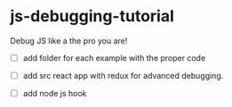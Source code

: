 # js-debugging-tutorial
Debug JS like a the pro you are!

- [ ] add folder for each example with the proper code

- [ ] add src react app with redux for advanced debugging.

 - [ ] add node js hook
